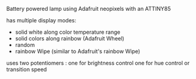 Battery powered lamp using Adafruit neopixels with an ATTINY85

<p>has multiple display modes:</p>
<ul>
 <li>solid white along color temperature range</li>
 <li>solid colors along rainbow (Adafruit Wheel)</li>
 <li>random </li>
 <li>rainbow Wipe (similar to Adafruit's rainbow Wipe)</li>
</ul>
uses two potentiomers :
  one for brightness control
  one for hue control or transition speed
